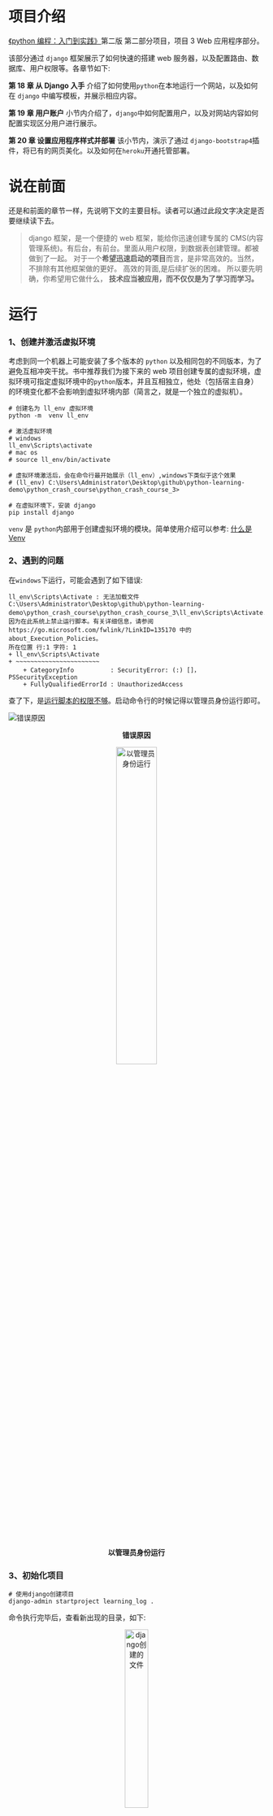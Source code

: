 <!-- @format -->

# 项目介绍

[《python 编程：入门到实践》](https://www.ituring.com.cn/book/2784)第二版 第二部分项目，项目 3 Web 应用程序部分。

该部分通过 `django` 框架展示了如何快速的搭建 web 服务器，以及配置路由、数据库、用户权限等。各章节如下:

**第 18 章 从 Django 入手**
介绍了如何使用`python`在本地运行一个网站，以及如何在 `django` 中编写模板，并展示相应内容。

**第 19 章 用户账户**
小节内介绍了，`django`中如何配置用户，以及对网站内容如何配置实现区分用户进行展示。

**第 20 章 设置应用程序样式并部署**
该小节内，演示了通过 `django-bootstrap4`插件，将已有的网页美化。以及如何在`heroku`开通托管部署。

# 说在前面

还是和前面的章节一样，先说明下文的主要目标。读者可以通过此段文字决定是否要继续读下去。

> django 框架，是一个便捷的 web 框架，能给你迅速创建专属的 CMS(内容管理系统)。有后台，有前台。里面从用户权限，到数据表创建管理。都被做到了一起。
> 对于一个**希望迅速启动的项目**而言，是非常高效的。当然，不排除有其他框架做的更好。
> 高效的背面,是后续扩张的困难。
> 所以要先明确，你希望用它做什么， **技术应当被应用，而不仅仅是为了学习而学习。**

# 运行

### 1、创建并激活虚拟环境

考虑到同一个机器上可能安装了多个版本的 `python` 以及相同包的不同版本，为了避免互相冲突干扰。书中推荐我们为接下来的 web 项目创建专属的虚拟环境，虚拟环境可指定虚拟环境中的`python`版本，并且互相独立，他处（包括宿主自身）的环境变化都不会影响到虚拟环境内部（简言之，就是一个独立的虚拟机）。

```shell
# 创建名为 ll_env 虚拟环境
python -m  venv ll_env

# 激活虚拟环境
# windows
ll_env\Scripts\activate
# mac os
# source ll_env/bin/activate

# 虚拟环境激活后，会在命令行最开始展示（ll_env）,windows下类似于这个效果
# (ll_env) C:\Users\Administrator\Desktop\github\python-learning-demo\python_crash_course\python_crash_course_3>

# 在虚拟环境下，安装 django
pip install django

```

`venv` 是 `python`内部用于创建虚拟环境的模块。简单使用介绍可以参考: [什么是 Venv](https://zhuanlan.zhihu.com/p/285631652)

### 2、遇到的问题

在`windows`下运行，可能会遇到了如下错误:

```text
ll_env\Scripts\Activate : 无法加载文件 C:\Users\Administrator\Desktop\github\python-learning-demo\python_crash_course\python_crash_course_3\ll_env\Scripts\Activate.ps1，因为在此系统上禁止运行脚本。有关详细信息，请参阅 https://go.microsoft.com/fwlink/?LinkID=135170 中的 about_Execution_Policies。
所在位置 行:1 字符: 1
+ ll_env\Scripts\Activate
+ ~~~~~~~~~~~~~~~~~~~~~~~
    + CategoryInfo          : SecurityError: (:) []，PSSecurityException
    + FullyQualifiedErrorId : UnauthorizedAccess
```

查了下，是[运行脚本的权限不够](https://www.sharepointdiary.com/2014/03/fix-for-powershell-script-cannot-be-loaded-because-running-scripts-is-disabled-on-this-system.html)。启动命令行的时候记得以管理员身份运行即可。

![错误原因](./images/root_cause.png)

**<p align='center'>错误原因</p>**

<img src='./images/run_as_administrator.jpg' alt='以管理员身份运行' style='width: 40%; height: auto; text-align: center; margin-left: 30%;' />

**<p align='center'>以管理员身份运行</p>**

### 3、初始化项目

```shell
# 使用django创建项目
django-admin startproject learning_log .
```

命令执行完毕后，查看新出现的目录，如下:

<img src='./images/django_1.png' alt='django创建的文件' style='width: 30%; height: auto; text-align: center; margin-left: 35%;' />

**<p align='center'>django 创建的文件</p>**

| 文件          | 作用                                                                                                                     |
| ------------- | ------------------------------------------------------------------------------------------------------------------------ |
| `settings.py` | 指定 `Django`如何与系统之间交互以及如何管理项目                                                                          |
| `urls.py`     | 告诉 `Django` 应该创建哪些页面来响应浏览器的请求                                                                         |
| `wsgi.py`     | 帮助 `Django` 向浏览器提供它创建的文件，是 web 服务器网关接口（web server gateway interface）的缩写                      |
| `manage.py`   | 控制 `Django` 生成的网站，根据不同的子命令，选择进一步执行的任务（_后续的启动服务器、迁移数据等操作都是通过调用该文件_） |

网站需要数据库存储数据，下面来创建数据库(在本文中是 `sqlite`)

```shell
# migrate 是迁移的意思，但实际上，首次执行migrate 会让django确保数据库和项目当前状态匹配
# 换言之，django 将会新建数据库和其中的表
python manage.py migrate
```

<img src='./images/sqlite_migrate.png' alt='创建数据库' style='width: 60%; height: auto; text-align: center; margin-left: 20%;' />

**<p align='center'>创建数据库</p>**

在使用 `SQLite`的新项目时，首次执行 `migrate`(迁移)命令时，`Django` 会创建新数据库

接下来，使用这条命令启动项目

```shell
python manage.py runserver
```

<img src='./images/runserver.png' alt='启动项目' style='width: 60%; height: auto; text-align: center; margin-left: 20%;' />

**<p align='center'>启动项目</p>**

启动后，打开 `http://127.0.0.1:8000` 可以看到如下页面效果

<img src='./images/site_1.png' alt='网站样式' style='width: 40%; height: auto; text-align: center; margin-left: 30%;' />

**<p align='center'>网站样式</p>**

### 4、创建应用 learning_logs

然后创建我们的应用：学习笔记（ `learning_logs` ），下面将涉及两个概念， 项目（`project`）、 应用（`app`）
在一个项目下，可以安装多个应用。下面展示在学习笔记 （ `learning_log` ） 项目中，创建 `users`、`learning_log` 等多个应用。

| 应用名称     | 作用                              |
| ------------ | --------------------------------- |
| learning_log | 学习笔记网站                      |
| users        | 学习网站用户管理                  |
| bootstrap4   | 网站样式主题 ，控制各个页面的样子 |

```shell
# 创建一个名为learning_logs的应用
python manage.py startapp learning_logs
```

应用目录下的文件大致如下

| 文件        | 作用                                                                      |
| ----------- | ------------------------------------------------------------------------- |
| `admin.py`  | 将注册的数据模型，挂载到应用中                                            |
| `apps.py`   | 定义应用相关配置，本文中没有用到                                          |
| `models.py` | 定义所需要的数据模型                                                      |
| `urls.py`   | 定义应用 leading_logs 下的 URL，返回 `views.py` 中定义的 `view` 对象      |
| `views.py`  | 定义各个路径 URL 对应的视图对象，会将请求参数和其他参数一并传入模板文件中 |

生成的应用需要添加到项目中，打开 `learning_log` 下的 `settings.py` 在其中 `INSTALLED_APPS` 添加上自己应用的名称。

<img src='./images/add_apps.png' alt='将自己的app添加到项目中' style='width: 50%; height: auto; text-align: center; margin-left: 25%;' />

**<p align='center'>将自己的 app 添加到项目中</p>**

### 5、创建 Topic 数据模型

添加完应用后，继续为应用添加数据模型，数据模型存储在应用文件夹下的 `models.py`。下面为 `learing_logs` 添加一个叫做 `Topic` 的模型，表示学习笔记中的主题。

<img src='./images/learing_logs_topic.png' alt='Topic模型的定义' style='width: 50%; height: auto; text-align: center; margin-left: 25%;' />

**<p align='center'>Topic 模型的定义</p>**

但上面并不会真正在数据库中创建表格，执行下面的语句继续创建数据表:

```shell
# makemigrations命令让django根据app设置去确定如何修改数据库，并生成对应的python脚本
python manage.py makemigrations learning_logs
# 执行上面生成的python脚本，才能最终完成对数据库的修改
python manage.py migrate
```

`makemigrations` 会生成类似存储进程的文件（ `db.sqlite3` ），内部大概是这样的，可以看到里面有 SQL 语句。

<img src='./images/sqlite_db_proceed.png' alt='存储数据的文件' style='width: 80%; height: auto; text-align: center; margin-left: 10%;' />

**<p align='center'>存储数据的文件</p>**

在 `learning_logs` 应用中执行 `makemigrations` 生成改动，最后再执行 `migrate` 将改动输入到数据库中。创建成功，执行结果如下图:

<img src='./images/sqlite_migrate_1.png' alt='生成修改数据库的存储进程' style='width: 80%; height: auto; text-align: center; margin-left: 10%;' />

**<p align='center'>生成修改数据库的存储进程</p>**

<img src='./images/sqlite_migrate_2.png' alt='应用存储进程修改表' style='width: 80%; height: auto; text-align: center; margin-left: 10%;' />

**<p align='center'>应用存储进程修改表</p>**

后续如果需要对 `Topic` 博客主题进行修改（如扩增字段），都要先在应用（ `learning_logs` ）下的 [`models.py`](./learning_logs/models.py) 中修改、新增对应的表。然后依序分别执行 `makemigrations` `migrate` 将改动落实到数据库中。

在学习笔记应用中，我们会创建如下的表（数据模型）：

| 模型名称 | 定义                                       |
| -------- | ------------------------------------------ |
| Topic    | 学习日志博客分类主题，例如国际象棋、攀岩   |
| Entry    | 主题下的实例，比如国际象棋下的学习笔记一篇 |

上面展示了在`django`中如何定义模型和数据表，这是为了后续存储我们的数据。但应用还需要添加用户，对数据进行管理。先创建一个超级用户:

### 5、创建网站用户和 Entry 数据模型

```shell
python manage.py createsuperuser
```

创建用户过程，会要求输入邮箱、用户名、密码等。按要求输入后，即可创建用户。

<img src='./images/admin_user.png' alt='创建管理员' style='width: 80%; height: auto; text-align: center; margin-left: 10%;' />

**<p align='center'>创建管理员</p>**

随后，将 `learning_logs` 应用添加到项目中，如下：

```python
urlpatterns = [
  # 默认身份验证的UR: 如 login/logout
  path("", include("django.contrib.auth.urls")),
]
```

[代码链接](https://github.com/weisiwu/python-learning-demo/blob/70a0da080f313e79999ff27eacca9de7396b36dd/python_crash_course/python_crash_course_3/learning_log/urls.py#L23)

修改完数据库、创建用户后需要重启服务器，改动才能生效。

```shell
# 重启服务器
python manage.py runserver
```

打开 [管理后台](http://localhost:8000/admin)，输入用户名和密码登录

<img src='./images/admin_user.png' alt='登录界面' style='width: 80%; height: auto; text-align: center; margin-left: 10%;' />

**<p align='center'>登录界面</p>**

<img src='./images/backend_1.png' alt='管理后台' style='width: 80%; height: auto; text-align: center; margin-left: 10%;' />

**<p align='center'>管理后台</p>**

继续创建 `Entry` 数据模型，用来存储分类主题下的实例，最终代码查看: [`models.py`](./learning_logs/models.py)

### 6、通过交互式终端查看数据

这里提下，`django` 也提供了交互式终端，可以用来实时查看数据。

```shell
python manage.py shell
# 进入python shell
>>> from leaning_logs.model import Topic
>>> Topic.objects.all()
# 获取所有主题
<QuerySet [<Topic: Chess>, <Topic: Rock Climbing>]>
>>> topics = Topic.objects.all()
>>> for topic in topics:
>>>     print(topic.id, topic)
# 遍历并输出
1 Chess
2 Rock Climbing
```

### 7、创建 URL 映射、视图、模板

对网站来说，数据库准备就绪后，就可以开始写后续业务逻辑了，主要有以下这两类:

1. 相应 URL 的逻辑，根据 URL 不同，调用不同的服务逻辑
2. 不同 URL 对应的页面视图逻辑，和前端（jser）常写的 `html` 类似

后面针对学习笔记网站的每个页面，我们都会按照如下步骤进行创建。

1、定义 `URL`

> 每个 `URL` 都被映射到特定的视图

2、编写视图（ `view` ）

> 视图获取并处理页面所需的数据

3、编写模板 ( `template` )

> 模板定义页面的整体结构

学习笔记包含如下页面:

| 页面名称                 | URL                        | 视图                                                                                                                                                                                     |
| ------------------------ | -------------------------- | ---------------------------------------------------------------------------------------------------------------------------------------------------------------------------------------- |
| 网站首页                 | ""                         | [ `views.index` ](https://github.com/weisiwu/python-learning-demo/blob/70a0da080f313e79999ff27eacca9de7396b36dd/python_crash_course/python_crash_course_3/learning_logs/views.py#L11)    |
| 所有主题类型的列表页     | topics/                    | [`views.topics`](https://github.com/weisiwu/python-learning-demo/blob/70a0da080f313e79999ff27eacca9de7396b36dd/python_crash_course/python_crash_course_3/learning_logs/views.py#L20)     |
| 特定主题类型的详情页面   | topics/<int:topic_id>/     | [`views.topic`](https://github.com/weisiwu/python-learning-demo/blob/70a0da080f313e79999ff27eacca9de7396b36dd/python_crash_course/python_crash_course_3/learning_logs/views.py#L30)      |
| 用于添加新主题类型的页面 | new_topic/                 | [`views.new_topic`](https://github.com/weisiwu/python-learning-demo/blob/70a0da080f313e79999ff27eacca9de7396b36dd/python_crash_course/python_crash_course_3/learning_logs/views.py#L46)  |
| 用于添加主题下实例的页面 | new_entry/<int:topic_id>/  | [`views.new_entry`](https://github.com/weisiwu/python-learning-demo/blob/70a0da080f313e79999ff27eacca9de7396b36dd/python_crash_course/python_crash_course_3/learning_logs/views.py#L66)  |
| 用于编辑主题下实例的页面 | edit_entry/<int:entry_id>/ | [`views.edit_entry`](https://github.com/weisiwu/python-learning-demo/blob/70a0da080f313e79999ff27eacca9de7396b36dd/python_crash_course/python_crash_course_3/learning_logs/views.py#L90) |

下面，以 `topics/int:topic_id/` 为例，讲解一下，如何添加页面。

#### 1、定义 URL

<img src='./images/topic_url.png' alt='定义前往的主题类型的路由' style='width: 80%; height: auto; text-align: center; margin-left: 10%;' />

**<p align='center'>定义前往的主题类型的路由</p>**

代码位置: [ `topics/<int:topic_id>/` ](https://github.com/weisiwu/python-learning-demo/blob/70a0da080f313e79999ff27eacca9de7396b36dd/python_crash_course/python_crash_course_3/learning_logs/urls.py#L16)

#### 2、编写视图

在 `views.py` 中注册处理 `topics/<int:topic_id>/` 的逻辑。

```python
# 作为views，实际上。返回具体视图和模板，并组装数据。
# 在运行topic函数前，先下运行 login_required
@login_required
def topic(request, topic_id):
    # 显示单个主题以及所有的条目
    topic = Topic.objects.get(id=topic_id)
    # 访问其他用户的数据，拒绝访问
    if topic.owner != request.user:
        # raise 抛出异常
        raise Http404
    # 按照添加的主题类型日期进行排序
    # date_added前面的-号，表示按降序排列
    entries = topic.entry_set.order_by("date_added")
    # 组装数据结构
    context = {"topic": topic, "entries": entries}
    # learning_logs/topic.html 是将要范围的模板
    # context 是要注入到模板中的数据
    return render(request, "learning_logs/topic.html", context)
```

上述代码的位置如下:

[ `views.py` ](./learning_logs/views.py)

#### 3、编写模板

模板名称为：`topic.html`

```html
<!-- 页面继承base.html -->
<!-- 在 django 中，html文件在返回给用户前，按照django模板规则进行解析 -->
<!-- {%%} 中可以写逻辑规则 -->
{% extends 'learning_logs/base.html' %}
<!-- 定义页面header部分 -->
{% block page_header %}
<!-- {{}}中嵌入变量，topic是从views.py中传入的 -->
<h3>{{topic}}</h3>
<!-- 表示header部分结束 -->
{% endblock page_header %} {% block content %}
<p><a href="{% url 'learning_logs:new_entry' topic.id %}"> Add new entry</a></p>
<!-- entries 是从views.py中传入的 -->
{% for entry in entries %}
<div class="card mb-3">
  <!-- {% comment %}是在模板中的备注的标签 -->
  {% comment %} 这里要特别注意， date:'M d, Y H:i' ,如果在date: 后多加一个空格，就会报错 {% endcomment %}
  <h4 class="card-header">
    {{ entry.date_added|date:'M d, Y H:i' }}
    <small><a href="{% url 'learning_logs:edit_entry' entry.id %}">edit entry</a></small>
  </h4>
  <!-- 过滤器linebreaks将含过滤付的长文字转换为浏览器可以理解的格式 -->
  <div class="card-body">{{ entry.text|linebreaks }}</div>
</div>
<!-- 表示当前for如果为空的情况，需要怎么展示 -->
{% empty %}
<p>There are no entries for this topic yet.</p>
{% endfor %} {% endblock content %}
```

[ `topic.html` ](./learning_logs/templates/learning_logs/topic.html)

按照上述步骤继续创建[其他模板](https://github.com/weisiwu/python-learning-demo/tree/70a0da080f313e79999ff27eacca9de7396b36dd/python_crash_course/python_crash_course_3/learning_logs/templates/learning_logs)

### 8、创建管理用户应用并将其和文章数据关联

模板创建完毕后，需要创建用户应用，用于管理后续访问网站的用户，让用户之间的数据彼此隔离。

```shell
# 创建 users 应用
python manage.py startapp users
```

然后将 `users` 添加到项目中

<img src='./images/add_user_app.png' alt='添加 users' style='width: 80%; height: auto; text-align: center; margin-left: 10%;' />

**<p align='center'>添加 users</p>**

给 `users` 应用下的 url 链接配置设置到文件中

<img src='./images/project_urls.png' alt='将应用 URL 添加到项目 URL 配置中' style='width: 80%; height: auto; text-align: center; margin-left: 10%;' />

**<p align='center'>将应用 URL 添加到项目 URL 配置中</p>**

`users` 应用的创建不赘述，

在 `views.py` 中，有这样的代码

```python
from django.contrib.auth.decorators import login_required

@login_required
def topic(request, topic_id):
  ...
  return render(request, "learning_logs/topic.html", context)
```

`@login_required` 是 `python` 的装饰器语法，这会让 `python` 在运行 `topic` 函数前，先运行 `login_required` 函数。
`login_required` 用于检查用户是否登录，以登录才会运行 `topic`，否则重定向到登录页面。 而重定向的逻辑， 则同样是通过配置，由 `django` 生成。
在 `learning_log` 项目下的 `settings.py` 进行配置：

```python
# users 应用下 名为 login 的路由
LOGIN_URL = "users:login"
```

还缺少最关键的一步，目前所有的数据，和用户数据没有关联。为此需要将 `User` 应用关联到 `learning_logs` 应用。
这里需要用到 [外键](https://zh.wikipedia.org/zh-hans/%E5%A4%96%E9%94%AE)

如下:

<img src='./images/project_urls.png' alt='add_foreign_key' style='width: 80%; height: auto; text-align: center; margin-left: 10%;' />

**<p align='center'>add_foreign_key</p>**

创建完外键后，需要重新迁移数据库，才能生效。  
在完成关联后，就可以查询到每个文档、主题的用户。最后一步需要过滤，防止用户访问到非本人的文档。  
[代码链接](https://github.com/weisiwu/python-learning-demo/blob/70a0da080f313e79999ff27eacca9de7396b36dd/python_crash_course/python_crash_course_3/learning_logs/views.py#L33)

```python
if topic.owner != request.user:
    # 非用户名下文章，不允许访问，范围404
    # raise 抛出异常
    raise Http404
```

### 9、对网站应用样式模板 Bootstrap4

```shell
>>> from django.contrib.auth.models import User
>>> User.objects.all()
<QuerySet [<User: ll_admin>, <User: admin>]>
>>> for user in User.objects.all():
...     print(user.username, user.id)
...
ll_admin 1
admin 2
```
